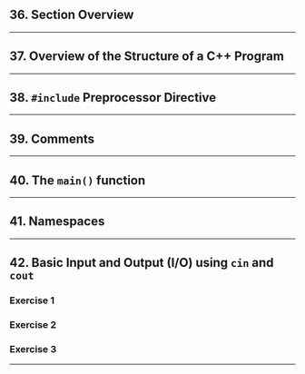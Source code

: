 ## 36. Section Overview

***

## 37. Overview of the Structure of a C++ Program

***

## 38. `#include` Preprocessor Directive 

***

## 39. Comments

***

## 40. The `main()` function

***

## 41. Namespaces

***

## 42. Basic Input and Output (I/O) using `cin` and `cout`

### Exercise 1

### Exercise 2

### Exercise 3

***
